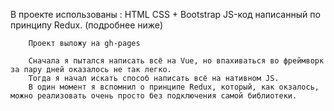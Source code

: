 В проекте использованы : 
HTML
CSS + Bootstrap
JS-код написанный по принципу Redux. (подробнее ниже)

        Проект выложу на gh-pages

        Сначала я пытался написать всё на Vue, но впахиваться во фреймворк за пару дней оказалось не так легко. 
        Тогда я начал искать способ написать всё на нативном JS.
        В один момент я вспомнил о принципе Redux, который, как окзалось, можно реализовать очень просто без подключения самой библиотеки. 
        


